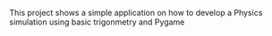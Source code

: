 This project shows a simple application on how to develop a Physics simulation using basic trigonmetry and Pygame